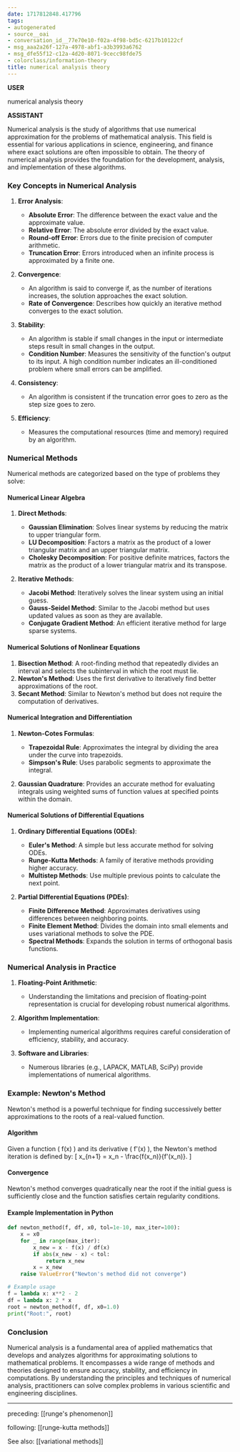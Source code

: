 ```yaml
---
date: 1717812848.417796
tags:
- autogenerated
- source__oai
- conversation_id__77e70e10-f02a-4f98-bd5c-6217b10122cf
- msg_aaa2a26f-127a-4978-abf1-a3b3993a6762
- msg_dfe55f12-c12a-4d20-8071-9cecc98fde75
- colorclass/information-theory
title: numerical analysis theory
---
```


**USER**

numerical analysis theory


**ASSISTANT**

Numerical analysis is the study of algorithms that use numerical approximation for the problems of mathematical analysis. This field is essential for various applications in science, engineering, and finance where exact solutions are often impossible to obtain. The theory of numerical analysis provides the foundation for the development, analysis, and implementation of these algorithms.

### Key Concepts in Numerical Analysis

1. **Error Analysis**:
   - **Absolute Error**: The difference between the exact value and the approximate value.
   - **Relative Error**: The absolute error divided by the exact value.
   - **Round-off Error**: Errors due to the finite precision of computer arithmetic.
   - **Truncation Error**: Errors introduced when an infinite process is approximated by a finite one.

2. **Convergence**:
   - An algorithm is said to converge if, as the number of iterations increases, the solution approaches the exact solution.
   - **Rate of Convergence**: Describes how quickly an iterative method converges to the exact solution.

3. **Stability**:
   - An algorithm is stable if small changes in the input or intermediate steps result in small changes in the output.
   - **Condition Number**: Measures the sensitivity of the function's output to its input. A high condition number indicates an ill-conditioned problem where small errors can be amplified.

4. **Consistency**:
   - An algorithm is consistent if the truncation error goes to zero as the step size goes to zero.

5. **Efficiency**:
   - Measures the computational resources (time and memory) required by an algorithm.

### Numerical Methods

Numerical methods are categorized based on the type of problems they solve:

#### Numerical Linear Algebra

1. **Direct Methods**:
   - **Gaussian Elimination**: Solves linear systems by reducing the matrix to upper triangular form.
   - **LU Decomposition**: Factors a matrix as the product of a lower triangular matrix and an upper triangular matrix.
   - **Cholesky Decomposition**: For positive definite matrices, factors the matrix as the product of a lower triangular matrix and its transpose.

2. **Iterative Methods**:
   - **Jacobi Method**: Iteratively solves the linear system using an initial guess.
   - **Gauss-Seidel Method**: Similar to the Jacobi method but uses updated values as soon as they are available.
   - **Conjugate Gradient Method**: An efficient iterative method for large sparse systems.

#### Numerical Solutions of Nonlinear Equations

1. **Bisection Method**: A root-finding method that repeatedly divides an interval and selects the subinterval in which the root must lie.
2. **Newton's Method**: Uses the first derivative to iteratively find better approximations of the root.
3. **Secant Method**: Similar to Newton's method but does not require the computation of derivatives.

#### Numerical Integration and Differentiation

1. **Newton-Cotes Formulas**:
   - **Trapezoidal Rule**: Approximates the integral by dividing the area under the curve into trapezoids.
   - **Simpson's Rule**: Uses parabolic segments to approximate the integral.

2. **Gaussian Quadrature**: Provides an accurate method for evaluating integrals using weighted sums of function values at specified points within the domain.

#### Numerical Solutions of Differential Equations

1. **Ordinary Differential Equations (ODEs)**:
   - **Euler's Method**: A simple but less accurate method for solving ODEs.
   - **Runge-Kutta Methods**: A family of iterative methods providing higher accuracy.
   - **Multistep Methods**: Use multiple previous points to calculate the next point.

2. **Partial Differential Equations (PDEs)**:
   - **Finite Difference Method**: Approximates derivatives using differences between neighboring points.
   - **Finite Element Method**: Divides the domain into small elements and uses variational methods to solve the PDE.
   - **Spectral Methods**: Expands the solution in terms of orthogonal basis functions.

### Numerical Analysis in Practice

1. **Floating-Point Arithmetic**:
   - Understanding the limitations and precision of floating-point representation is crucial for developing robust numerical algorithms.

2. **Algorithm Implementation**:
   - Implementing numerical algorithms requires careful consideration of efficiency, stability, and accuracy.

3. **Software and Libraries**:
   - Numerous libraries (e.g., LAPACK, MATLAB, SciPy) provide implementations of numerical algorithms.

### Example: Newton's Method

Newton's method is a powerful technique for finding successively better approximations to the roots of a real-valued function.

#### Algorithm

Given a function \( f(x) \) and its derivative \( f'(x) \), the Newton's method iteration is defined by:
\[ x_{n+1} = x_n - \frac{f(x_n)}{f'(x_n)}. \]

#### Convergence

Newton's method converges quadratically near the root if the initial guess is sufficiently close and the function satisfies certain regularity conditions.

#### Example Implementation in Python

```python
def newton_method(f, df, x0, tol=1e-10, max_iter=100):
    x = x0
    for _ in range(max_iter):
        x_new = x - f(x) / df(x)
        if abs(x_new - x) < tol:
            return x_new
        x = x_new
    raise ValueError("Newton's method did not converge")

# Example usage
f = lambda x: x**2 - 2
df = lambda x: 2 * x
root = newton_method(f, df, x0=1.0)
print("Root:", root)
```

### Conclusion

Numerical analysis is a fundamental area of applied mathematics that develops and analyzes algorithms for approximating solutions to mathematical problems. It encompasses a wide range of methods and theories designed to ensure accuracy, stability, and efficiency in computations. By understanding the principles and techniques of numerical analysis, practitioners can solve complex problems in various scientific and engineering disciplines.


---

preceding: [[runge's phenomenon]]  


following: [[runge-kutta methods]]

See also: [[variational methods]]